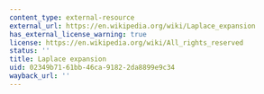```yaml
---
content_type: external-resource
external_url: https://en.wikipedia.org/wiki/Laplace_expansion
has_external_license_warning: true
license: https://en.wikipedia.org/wiki/All_rights_reserved
status: ''
title: Laplace expansion
uid: 02349b71-61bb-46ca-9182-2da8899e9c34
wayback_url: ''
---
```

